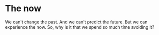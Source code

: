 # The now

We can't change the past. And we can't predict the future. But we can experience the now. So, why is it that we spend so much time avoiding it?
